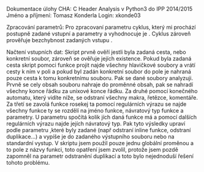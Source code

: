 Dokumentace úlohy CHA: C Header Analysis v Python3 do IPP 2014/2015
Jméno a příjmení: Tomasz Konderla
Login: xkonde03

Zpracování parametrů:
Pro zpracovaní parametru cyklus, který mi prochází postupně zadané vstupní a parametry a vyhodnocuje je .
Cyklus zároveň prověřuje bezchybnost zadaných vstupu .

Načtení vstupních dat:
Skript prvně ověří jestli byla zadaná cesta, nebo konkretní soubor, zároveň se ověřuje jejích existence. Pokud
byla zadaná cesta skript pomoci funkce projit najde všechny hlavičkové soubory a vrátí cesty k ním v poli a
pokud byl zadán konkretní soubor do pole je nahraná pouze cesta k tomu konkretnímu souboru. Pak se dané
soubory analyzuji. Prvně se cely obsah souboru nahraje do proměnné obsah, pak se nahradí všechny konce
řádku za unixové konce řádku. Za druhé pomocí konečného automatu, který vidíte níže, se odstraní všechny
makra, řetězce, komentáře. Za třetí se zavolá funkce rosekej ta pomocí regulárních výrazu se najde všechny
funkce ty se rozdělí na jméno funkce, návratový typ funkce a parametry. U parametru spočítá kolik jích daná
funkce má a pomocí dalších regulárních výrazu najde jejích návratový typ. Pak tyto výsledky upraví podle
parametru ,které byly zadané (např odstraní inline funkce, odstraní duplikace...) a vypíše je do zadaného
výstupního souboru nebo na standardní vystup. V skriptu jsem použil pouze jednu globální proměnou a to
pole z názvy funkci, toto opatření jsem zvolil, protože jsem pozdě zapomněl na parametr odstranění
duplikací a toto bylo nejednoduší řešení tohoto problému.
